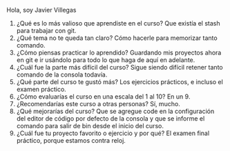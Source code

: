 Hola, soy Javier Villegas
1. ¿Qué es lo más valioso que aprendiste en el curso?
Que existía el stash para trabajar con git.
2. ¿Qué tema no te queda tan claro?
Cómo hacerle para memorizar tanto comando.
3. ¿Cómo piensas practicar lo aprendido?
Guardando mis proyectos ahora en git e ir usándolo para todo lo que haga de aquí en adelante.
4. ¿Cuál fue la parte más difícil del curso?
Sigue siendo difícil retener tanto comando de la consola todavía.
5. ¿Qué parte del curso te gustó más?
Los ejercicios prácticos, e incluso el examen práctico.
6. ¿Cómo evaluarías el curso en una escala del 1 al 10?
En un 9.
7. ¿Recomendarías este curso a otras personas?
Sí, mucho.
8. ¿Qué mejorarías del curso?
Que se agregue code en la configuración del editor de código por defecto de la consola y que se informe el comando para salir de bin desde el inicio del curso.
9. ¿Cuál fue tu proyecto favorito o ejercicio y por qué?
El examen final práctico, porque estamos contra reloj.
